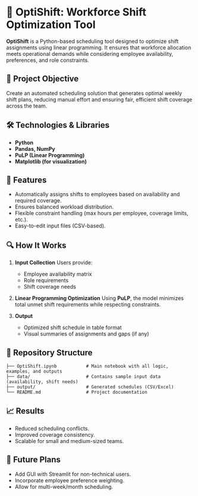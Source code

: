 # 🧠 OptiShift: Workforce Shift Optimization Tool

**OptiShift** is a Python-based scheduling tool designed to optimize shift assignments using linear programming. It ensures that workforce allocation meets operational demands while considering employee availability, preferences, and role constraints.

## 🎯 Project Objective

Create an automated scheduling solution that generates optimal weekly shift plans, reducing manual effort and ensuring fair, efficient shift coverage across the team.

## 🛠️ Technologies & Libraries

* **Python**
* **Pandas, NumPy**
* **PuLP (Linear Programming)**
* **Matplotlib (for visualization)**

## 🔧 Features

* Automatically assigns shifts to employees based on availability and required coverage.
* Ensures balanced workload distribution.
* Flexible constraint handling (max hours per employee, coverage limits, etc.).
* Easy-to-edit input files (CSV-based).

## 🔍 How It Works

1. **Input Collection**
   Users provide:

   * Employee availability matrix
   * Role requirements
   * Shift coverage needs

2. **Linear Programming Optimization**
   Using **PuLP**, the model minimizes total unmet shift requirements while respecting constraints.

3. **Output**

   * Optimized shift schedule in table format
   * Visual summaries of assignments and gaps (if any)

## 📁 Repository Structure

```
├── OptiShift.ipynb           # Main notebook with all logic, examples, and outputs
├── data/                     # Contains sample input data (availability, shift needs)
├── output/                   # Generated schedules (CSV/Excel)
└── README.md                 # Project documentation
```

## 📈 Results

* Reduced scheduling conflicts.
* Improved coverage consistency.
* Scalable for small and medium-sized teams.

## 🚀 Future Plans

* Add GUI with Streamlit for non-technical users.
* Incorporate employee preference weighting.
* Allow for multi-week/month scheduling.

